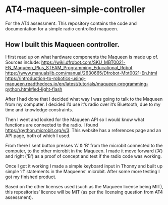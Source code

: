 # AT4-maqueen-simple-controller
For the AT4 assessment. This repository contains the code and documentation for a simple radio controlled maqueen.

## How I built this Maqueen controller.


I first read up on what hardware components the Maqueen is made up of. Sources include: https://wiki.dfrobot.com/SKU_MBT0021-EN_Maqueen_Plus_STEAM_Programming_Educational_Robot https://www.manualslib.com/manual/2630665/Dfrobot-Mbt0021-En.html https://introduction-to-robotics-using-maqueen.readthedocs.io/en/latest/tutorials/maqueen-programming-python.html#led-light-flash


After I had done that I decided what way I was going to talk to the Maqueen from my computer. I decided I’d use it’s radio over it’s Bluetooth, due to my time and knowledge constraints.


Then I went and looked for the Maqueen API so I would know what functions are connected to the radio. I found https://python.microbit.org/v/3. This website has a references page and an API page, both of which I used.


From there I sent button presses ‘A’ & ‘B’ from the microbit connected to the computer, to the other microbit in the Maqueen. I made it move forward (‘A’) and right (‘B’) as a proof of concept and test if the radio code was working.


Once I got it working I made a simple keyboard input in Thonny and built up simple ‘if’ statements in the Maqueens’ microbit. After some more testing I got my finished product.


Based on the other licenses used (such as the Maqueen license being MIT), this repositories’ licence will be MIT (as per the licensing question from AT4 assessment).
